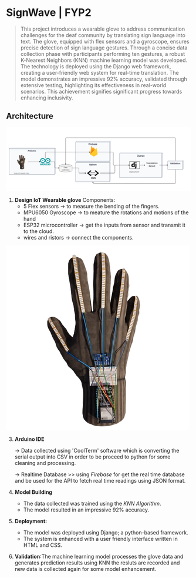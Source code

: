 # SignWave | FYP2

> This project introduces a wearable glove to address communication challenges for the deaf community by translating sign language into text. The glove, equipped with flex sensors and a gyroscope, ensures precise detection of sign language gestures. Through a concise data collection phase with participants performing ten gestures, a robust K-Nearest Neighbors (KNN) machine learning model was developed. The technology is deployed using the Django web framework, creating a user-friendly web system for real-time translation. The model demonstrates an impressive 92% accuracy, validated through extensive testing, highlighting its effectiveness in real-world scenarios. This achievement signifies significant progress towards enhancing inclusivity.

##  Architecture
![SpectreOra Arch Screenshot](./Arch.png)

1. **Design IoT Wearable glove**
   Components:
   - 5 Flex sensors -> to measure the bending of the fingers.
   - MPU6050 Gyroscope -> to meature the rotations and motions of the hand
   - ESP32 microcontroller -> get the inputs from sensor and transmit it to the cloud.
   - wires and ristors -> connect the components.
     
![GOLVE](./glove.png)

3. **Arduino IDE**
   
   -> Data collected using 'CoolTerm' software which is converting the serial output into CSV in order to be proceed to python for some cleaning and processing.
   
   -> Realtime Database  >> using *Firebase* for get the real time database and be used for the API to fetch real time readings using JSON format.
   
5. **Model Building**
   - The data collected was trained using the *KNN Algorithm*. 
   - The model resulted in an impressive 92% accuracy.

6. **Deployment:**
   - The model was deployed using Django; a python-based framework.
   - The system is enhanced with a user friendly interface written in HTML and CSS.
   
7. **Validation**:The machine learning model processes the glove data and generates prediction results using KNN the resluts are recorded and new data is collected again for some model enhancement.

